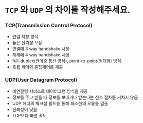 # `TCP` 와 `UDP` 의 차이를 작성해주세요.

### TCP(Transmission Control Protocol)

- 연결 지향 방식
- 높은 신뢰성 보장
- 연결에 3 way handshake 사용
- 해제에 4 way handshake 사용
- full-duplex(전이중 통신 방식), point-to-point(점대점) 방식
- 흐름 제어와 혼잡제어를 제공

### UDP(User Datagram Protocol)

- 비연결형 서비스로 데이터그램 방식을 제공
- 정보를 주고 받을 때 정보를 보내거나 받는다는 신호 절차를 거치지 않음
- UDP 헤더의 체크섬 필드를 통해 최소한의 오류를 검출
- 신뢰성이 낮음
- TCP보다 빠른 속도
